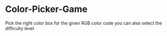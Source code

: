 # Color-Picker-Game
Pick the right color box for the given RGB color code
you can also select the difficulty level
